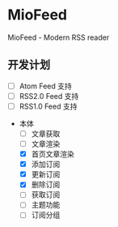 # MioFeed

MioFeed - Modern RSS reader

## 开发计划

- [ ] Atom Feed 支持
- [ ] RSS2.0 Feed 支持
- [ ] RSS1.0 Feed 支持
- 本体
  - [ ] 文章获取
  - [ ] 文章渲染
  - [x] 首页文章渲染
  - [x] 添加订阅
  - [x] 更新订阅
  - [x] 删除订阅
  - [ ] 获取订阅
  - [ ] 主题功能
  - [ ] 订阅分组
